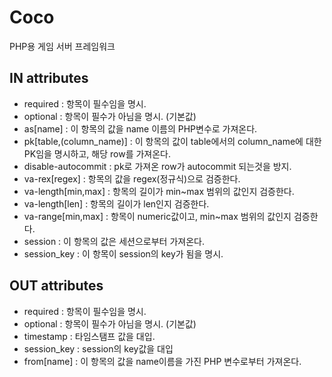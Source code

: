 Coco
====

PHP용 게임 서버 프레임워크


IN attributes
----
* required : 항목이 필수임을 명시.
* optional : 항목이 필수가 아님을 명시. (기본값)
* as[name] : 이 항목의 값을 name 이름의 PHP변수로 가져온다.
* pk[table,(column_name)] : 이 항목의 값이 table에서의 column_name에 대한 PK임을 명시하고, 해당 row를 가져온다. 
* disable-autocommit : pk로 가져온 row가 autocommit 되는것을 방지.
* va-rex[regex] : 항목의 값을 regex(정규식)으로 검증한다.
* va-length[min,max] : 항목의 길이가 min~max 범위의 값인지 검증한다.
* va-length[len] : 항목의 길이가 len인지 검증한다.
* va-range[min,max] : 항목이 numeric값이고, min~max 범위의 값인지 검증한다.
* session : 이 항목의 값은 세션으로부터 가져온다.
* session_key : 이 항목이 session의 key가 됨을 명시.

OUT attributes
----
* required : 항목이 필수임을 명시.
* optional : 항목이 필수가 아님을 명시. (기본값)
* timestamp : 타임스탬프 값을 대입.
* session_key : session의 key값을 대입
* from[name] : 이 항목의 값을 name이름을 가진 PHP 변수로부터 가져온다.

